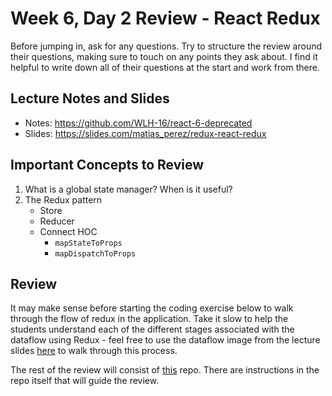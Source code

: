 # Week 6, Day 2 Review - React Redux

Before jumping in, ask for any questions. Try to structure the review around their questions, making sure to touch on any points they ask about. I find it helpful to write down all of their questions at the start and work from there.

## Lecture Notes and Slides

- Notes: https://github.com/WLH-16/react-6-deprecated
- Slides: https://slides.com/matias_perez/redux-react-redux

## Important Concepts to Review

1. What is a global state manager? When is it useful?
2. The Redux pattern
   - Store
   - Reducer
   - Connect HOC
      - `mapStateToProps`
      - `mapDispatchToProps`

## Review

It may make sense before starting the coding exercise below to walk through the flow of redux in the application. Take it slow to help the students understand each of the different stages associated with the dataflow using Redux - feel free to use the dataflow image from the lecture slides [here](https://slides.com/matias_perez/redux-react-redux#/3) to walk through this process.

The rest of the review will consist of [this](https://github.com/andrewwestenskow/redux-review) repo. There are instructions in the repo itself that will guide the review.
